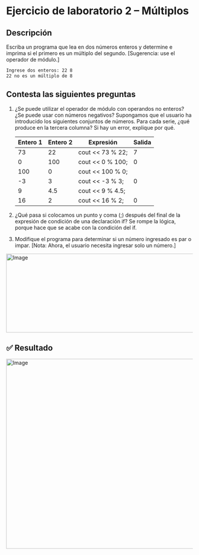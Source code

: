 # Ejercicio de laboratorio 2 – Múltiplos

## Descripción

Escriba un programa que lea en dos números enteros y determine e imprima si el primero es un múltiplo del segundo. [Sugerencia: use el operador de módulo.]

```cmd
Ingrese dos enteros: 22 8
22 no es un múltiplo de 8
```

## Contesta las siguientes preguntas

1. ¿Se puede utilizar el operador de módulo con operandos no enteros? ¿Se puede usar con números negativos? Supongamos que el usuario ha introducido los siguientes conjuntos de números. Para cada serie, ¿qué produce en la tercera columna? Si hay un error, explique por qué.

   | Entero 1 | Entero 2 | Expresión        | Salida |
   | -------- | -------- | ---------------- | ------ |
   | 73       | 22       | cout << 73 % 22; |   7    |
   | 0        | 100      | cout << 0 % 100; |   0    |
   | 100      | 0        | cout << 100 % 0; |        | No se puede dividir ni sacar residuo con 0
   | -3       | 3        | cout << -3 % 3;  |   0    |
   | 9        | 4.5      | cout << 9 % 4.5; |        | Solo se puede con números enteros
   | 16       | 2        | cout << 16 % 2;  |   0    |

2. ¿Qué pasa si colocamos un punto y coma (;) después del final de la expresión de condición de una declaración if? Se rompe la lógica, porque hace que se acabe con la condición del if.

3. Modifique el programa para determinar si un número ingresado es par o impar. [Nota: Ahora, el usuario necesita ingresar solo un número.]
<img width="754" height="213" alt="Image" src="https://github.com/user-attachments/assets/009a561e-6428-4930-a429-a196c6a0cffb" />

## ✅ Resultado

<img width="744" height="513" alt="Image" src="https://github.com/user-attachments/assets/fec00cfd-4183-4f78-814c-c21c2f16f37a" />
